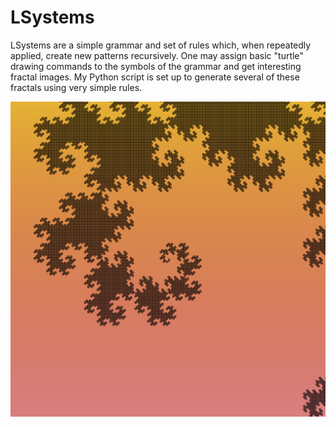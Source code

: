 # LSystems
LSystems are a simple grammar and set of rules which, when repeatedly applied, create new patterns recursively. One may assign basic "turtle" drawing commands to the symbols of the grammar and get interesting fractal images. My Python script is set up to generate several of these fractals using very simple rules.

![dragon fractal](https://github.com/Nightwind0/lsystems/blob/master/images/dragon.png)
